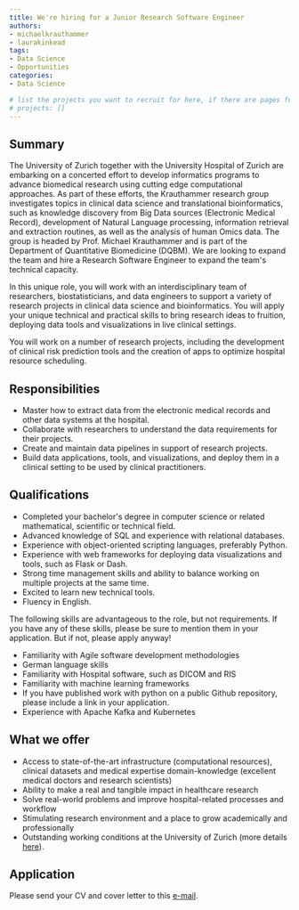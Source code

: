 ```yaml
---
title: We're hiring for a Junior Research Software Engineer
authors:
- michaelkrauthammer
- laurakinkead
tags:
- Data Science
- Opportunities
categories:
- Data Science

# list the projects you want to recruit for here, if there are pages for them
# projects: []
---
```


## Summary

The University of Zurich together with the University Hospital of Zurich are embarking on a concerted effort to develop informatics programs to advance biomedical research using cutting edge computational approaches. As part of these efforts, the Krauthammer research group investigates topics in clinical data science and translational bioinformatics, such as knowledge discovery from Big Data sources (Electronic Medical Record), development of Natural Language processing, information retrieval and extraction routines, as well as the analysis of human Omics data. The group is headed by Prof. Michael Krauthammer and is part of the Department of Quantitative Biomedicine (DQBM). We are looking to expand the team and hire a Research Software Engineer to expand the team's technical capacity.

In this unique role, you will work with an interdisciplinary team of researchers, biostatisticians, and data engineers to support a variety of research projects in clinical data science and bioinformatics. You will apply your unique technical and practical skills to bring research ideas to fruition, deploying data tools and visualizations in live clinical settings.

You will work on a number of research projects, including the development of clinical risk prediction tools and the creation of apps to optimize hospital resource scheduling.

## Responsibilities

- Master how to extract data from the electronic medical records and other data systems at the hospital.
- Collaborate with researchers to understand the data requirements for their projects.
- Create and maintain data pipelines in support of research projects.
- Build data applications, tools, and visualizations, and deploy them in a clinical setting to be used by clinical practitioners.

## Qualifications

- Completed your bachelor's degree in computer science or related mathematical, scientific or technical field.
- Advanced knowledge of SQL and experience with relational databases.
- Experience with object-oriented scripting languages, preferably Python.
- Experience with web frameworks for deploying data visualizations and tools, such as Flask or Dash.
- Strong time management skills and ability to balance working on multiple projects at the same time.
- Excited to learn new technical tools.
- Fluency in English.

The following skills are advantageous to the role, but not requirements. If you have any of these skills, please be sure to mention them in your application. But if not, please apply anyway!

- Familiarity with Agile software development methodologies
- German language skills
- Familiarity with Hospital software, such as DICOM and RIS
- Familiarity with machine learning frameworks
- If you have published work with python on a public Github repository, please include a link in your application.
- Experience with Apache Kafka and Kubernetes

## What we offer

- Access to state-of-the-art infrastructure (computational resources), clinical datasets and medical expertise domain-knowledge (excellent medical doctors and research scientists)
- Ability to make a real and tangible impact in healthcare research
- Solve real-world problems and improve hospital-related processes and workflow
- Stimulating research environment and a place to grow academically and professionally
- Outstanding working conditions at the University of Zurich (more details [here](https://www.pa.uzh.ch/en/Working-at-UZH.html)).


## Application

Please send your CV and cover letter to this <a href="#" onclick="u='laura.kinkead'; d='uzh.ch'; prompt('Copy address to clipboard',u+'@'+d); return false">e-mail</a>.

